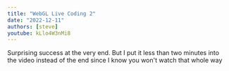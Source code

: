 ```yaml
---
title: "WebGL Live Coding 2"
date: "2022-12-11"
authors: [steve]
youtube: kLlo4W3nMi8
---
```


<YouTubePlayer youtubeLink={frontmatter.youtube} />

Surprising success at the very end. But I put it less than two minutes into the video instead of the end since I know you won't watch that whole way
